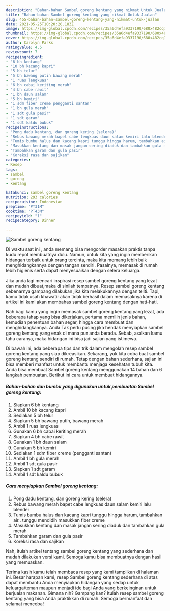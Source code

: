 ```yaml
---
description: "Bahan-bahan Sambel goreng kentang yang nikmat Untuk Jualan"
title: "Bahan-bahan Sambel goreng kentang yang nikmat Untuk Jualan"
slug: 455-bahan-bahan-sambel-goreng-kentang-yang-nikmat-untuk-jualan
date: 2021-05-25T10:20:20.183Z
image: https://img-global.cpcdn.com/recipes/35a6d4efa9337190/680x482cq70/sambel-goreng-kentang-foto-resep-utama.jpg
thumbnail: https://img-global.cpcdn.com/recipes/35a6d4efa9337190/680x482cq70/sambel-goreng-kentang-foto-resep-utama.jpg
cover: https://img-global.cpcdn.com/recipes/35a6d4efa9337190/680x482cq70/sambel-goreng-kentang-foto-resep-utama.jpg
author: Carolyn Parks
ratingvalue: 4.5
reviewcount: 7
recipeingredient:
- "6 bh kentang"
- "10 bh kacang kapri"
- "5 bh telur"
- "5 bh bawang putih bawang merah"
- "1 ruas lengkuas"
- "6 bh cabai keriting merah"
- "4 bh cabe rawit"
- "1 bh daun salam"
- "5 bh kemiri"
- "1 sdm fiber creme pengganti santan"
- "1 bh gula merah"
- "1 sdt gula pasir"
- "1 sdt garam"
- "1 sdt kaldu bubuk"
recipeinstructions:
- "Pong dadu kentang, dan goreng kering (selera)"
- "Rebus bawang merah bapet cabe lengkuas daun salam kemiri lalu blender"
- "Tumis bumbu halus dan kacang kapri tunggu hingga harum, tambahkan air.. tunggu mendidih masukkan fiber creme"
- "Masukkan kentang dan masak jangan sering diaduk dan tambahkan gula merah"
- "Tambahkan garam dan gula pasir"
- "Koreksi rasa dan sajikan"
categories:
- Resep
tags:
- sambel
- goreng
- kentang

katakunci: sambel goreng kentang 
nutrition: 293 calories
recipecuisine: Indonesian
preptime: "PT31M"
cooktime: "PT43M"
recipeyield: "1"
recipecategory: Dinner

---
```



![Sambel goreng kentang](https://img-global.cpcdn.com/recipes/35a6d4efa9337190/680x482cq70/sambel-goreng-kentang-foto-resep-utama.jpg)

Di waktu  saat ini , anda memang bisa mengorder masakan praktis tanpa kudu repot membuatnya dulu. Namun, untuk kita yang ingin memberikan hidangan terbaik untuk orang tercinta, maka kita memang lebih baik menghidangkannya dengan tangan sendiri. Pasalnya, memasak di rumah lebih higienis serta dapat menyesuaikan dengan selera keluarga.

Jika anda lagi mencari inspirasi resep sambel goreng kentang yang lezat dan mudah dibuat,maka di sinilah tempatnya. Resep sambel goreng kentang  sebenarnya gampang dilakukan jika kita melakukannya dengan teliti. Tapi, kamu tidak usah khawatir akan tidak berhasil dalam memasaknya 
karena di artikel ini kami akan membahas sambel goreng kentang dengan hati-hati.  



Nah bagi kamu yang ingin memasak sambel goreng kentang yang lezat, ada beberapa tahap yang bisa dikerjakan, pertama memilih jenis bahan, kemudian penentuan bahan segar, hingga cara membuat dan menghidangkannya. Anda Tak perlu pusing jika hendak menyiapkan sambel goreng kentang yang enak di mana pun anda berada. Sebab, asalkan kamu  tahu caranya, maka hidangan ini bisa jadi sajian yang istimewa.

Di bawah ini, ada beberapa tips dan trik dalam mengolah resep sambel goreng kentang yang siap dikreasikan. Sekarang, yuk kita coba buat sambel goreng kentang sendiri di rumah. Tetap dengan bahan sederhana, sajian ini bisa memberi manfaat untuk membantu menjaga kesehatan tubuh kita. Anda bisa membuat Sambel goreng kentang menggunakan 14 bahan dan 6 langkah pembuatan. Berikut ini cara untuk membuat hidangannya.

<!--inarticleads1-->

##### Bahan-bahan dan bumbu yang digunakan untuk pembuatan Sambel goreng kentang:

1. Siapkan 6 bh kentang
1. Ambil 10 bh kacang kapri
1. Sediakan 5 bh telur
1. Siapkan 5 bh bawang putih, bawang merah
1. Ambil 1 ruas lengkuas
1. Gunakan 6 bh cabai keriting merah
1. Siapkan 4 bh cabe rawit
1. Gunakan 1 bh daun salam
1. Gunakan 5 bh kemiri
1. Sediakan 1 sdm fiber creme (pengganti santan)
1. Ambil 1 bh gula merah
1. Ambil 1 sdt gula pasir
1. Siapkan 1 sdt garam
1. Ambil 1 sdt kaldu bubuk




<!--inarticleads2-->

##### Cara menyiapkan Sambel goreng kentang:

1. Pong dadu kentang, dan goreng kering (selera)
1. Rebus bawang merah bapet cabe lengkuas daun salam kemiri lalu blender
1. Tumis bumbu halus dan kacang kapri tunggu hingga harum, tambahkan air.. tunggu mendidih masukkan fiber creme
1. Masukkan kentang dan masak jangan sering diaduk dan tambahkan gula merah
1. Tambahkan garam dan gula pasir
1. Koreksi rasa dan sajikan




Nah, itulah artikel tentang  sambel goreng kentang  yang sederhana dan mudah dilakukan versi kami. Semoga kamu bisa membuatnya dengan hasil yang memuaskan. 

Terima kasih kamu telah membaca resep yang kami tampilkan di halaman ini. Besar harapan kami, resep  Sambel goreng kentang sederhana di atas dapat membantu Anda menyiapkan hidangan yang sedap untuk keluarga/teman maupun menjadi ide bagi Anda yang berkeinginan untuk berjualan makanan. Gimana nih? Gampang kan? Itulah resep sambel goreng kentang yang bisa Anda praktikkan di rumah. Semoga bermanfaat dan selamat mencoba!

